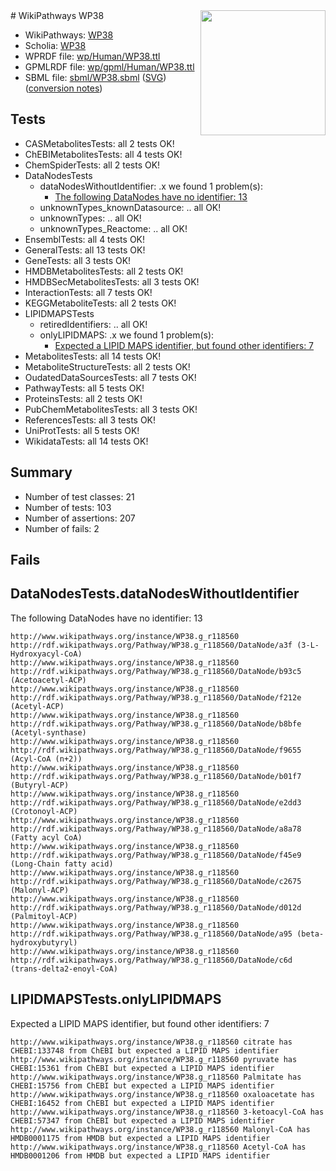 <img style="float: right; width: 200px" src="../logo.png" />
# WikiPathways WP38

* WikiPathways: [WP38](https://identifiers.org/wikipathways:WP38)
* Scholia: [WP38](https://scholia.toolforge.org/wikipathways/WP38)
* WPRDF file: [wp/Human/WP38.ttl](../wp/Human/WP38.ttl)
* GPMLRDF file: [wp/gpml/Human/WP38.ttl](../wp/gpml/Human/WP38.ttl)
* SBML file: [sbml/WP38.sbml](../sbml/WP38.sbml) ([SVG](../sbml/WP38.svg)) ([conversion notes](../sbml/WP38.txt))

## Tests
* CASMetabolitesTests: all 2 tests OK!
* ChEBIMetabolitesTests: all 4 tests OK!
* ChemSpiderTests: all 2 tests OK!
* DataNodesTests
    * dataNodesWithoutIdentifier: .x we found 1 problem(s):
        * [The following DataNodes have no identifier: 13](#8792c493)
    * unknownTypes_knownDatasource: .. all OK!
    * unknownTypes: .. all OK!
    * unknownTypes_Reactome: .. all OK!
* EnsemblTests: all 4 tests OK!
* GeneralTests: all 13 tests OK!
* GeneTests: all 3 tests OK!
* HMDBMetabolitesTests: all 2 tests OK!
* HMDBSecMetabolitesTests: all 3 tests OK!
* InteractionTests: all 7 tests OK!
* KEGGMetaboliteTests: all 2 tests OK!
* LIPIDMAPSTests
    * retiredIdentifiers: .. all OK!
    * onlyLIPIDMAPS: .x we found 1 problem(s):
        * [Expected a LIPID MAPS identifier, but found other identifiers: 7](#48cc60be)
* MetabolitesTests: all 14 tests OK!
* MetaboliteStructureTests: all 2 tests OK!
* OudatedDataSourcesTests: all 7 tests OK!
* PathwayTests: all 5 tests OK!
* ProteinsTests: all 2 tests OK!
* PubChemMetabolitesTests: all 3 tests OK!
* ReferencesTests: all 3 tests OK!
* UniProtTests: all 5 tests OK!
* WikidataTests: all 14 tests OK!


## Summary

* Number of test classes: 21
* Number of tests: 103
* Number of assertions: 207
* Number of fails: 2

## Fails

<a name="8792c493" />

## DataNodesTests.dataNodesWithoutIdentifier

The following DataNodes have no identifier: 13
```
http://www.wikipathways.org/instance/WP38.g_r118560 http://rdf.wikipathways.org/Pathway/WP38.g_r118560/DataNode/a3f (3-L-Hydroxyacyl-CoA)
http://www.wikipathways.org/instance/WP38.g_r118560 http://rdf.wikipathways.org/Pathway/WP38.g_r118560/DataNode/b93c5 (Acetoacetyl-ACP)
http://www.wikipathways.org/instance/WP38.g_r118560 http://rdf.wikipathways.org/Pathway/WP38.g_r118560/DataNode/f212e (Acetyl-ACP)
http://www.wikipathways.org/instance/WP38.g_r118560 http://rdf.wikipathways.org/Pathway/WP38.g_r118560/DataNode/b8bfe (Acetyl-synthase)
http://www.wikipathways.org/instance/WP38.g_r118560 http://rdf.wikipathways.org/Pathway/WP38.g_r118560/DataNode/f9655 (Acyl-CoA (n+2))
http://www.wikipathways.org/instance/WP38.g_r118560 http://rdf.wikipathways.org/Pathway/WP38.g_r118560/DataNode/b01f7 (Butyryl-ACP)
http://www.wikipathways.org/instance/WP38.g_r118560 http://rdf.wikipathways.org/Pathway/WP38.g_r118560/DataNode/e2dd3 (Crotonoyl-ACP)
http://www.wikipathways.org/instance/WP38.g_r118560 http://rdf.wikipathways.org/Pathway/WP38.g_r118560/DataNode/a8a78 (Fatty acyl CoA)
http://www.wikipathways.org/instance/WP38.g_r118560 http://rdf.wikipathways.org/Pathway/WP38.g_r118560/DataNode/f45e9 (Long-Chain fatty acid)
http://www.wikipathways.org/instance/WP38.g_r118560 http://rdf.wikipathways.org/Pathway/WP38.g_r118560/DataNode/c2675 (Malonyl-ACP)
http://www.wikipathways.org/instance/WP38.g_r118560 http://rdf.wikipathways.org/Pathway/WP38.g_r118560/DataNode/d012d (Palmitoyl-ACP)
http://www.wikipathways.org/instance/WP38.g_r118560 http://rdf.wikipathways.org/Pathway/WP38.g_r118560/DataNode/a95 (beta-hydroxybutyryl)
http://www.wikipathways.org/instance/WP38.g_r118560 http://rdf.wikipathways.org/Pathway/WP38.g_r118560/DataNode/c6d (trans-delta2-enoyl-CoA)
```

<a name="48cc60be" />

## LIPIDMAPSTests.onlyLIPIDMAPS

Expected a LIPID MAPS identifier, but found other identifiers: 7
```
http://www.wikipathways.org/instance/WP38.g_r118560 citrate has CHEBI:133748 from ChEBI but expected a LIPID MAPS identifier
http://www.wikipathways.org/instance/WP38.g_r118560 pyruvate has CHEBI:15361 from ChEBI but expected a LIPID MAPS identifier
http://www.wikipathways.org/instance/WP38.g_r118560 Palmitate has CHEBI:15756 from ChEBI but expected a LIPID MAPS identifier
http://www.wikipathways.org/instance/WP38.g_r118560 oxaloacetate has CHEBI:16452 from ChEBI but expected a LIPID MAPS identifier
http://www.wikipathways.org/instance/WP38.g_r118560 3-ketoacyl-CoA has CHEBI:57347 from ChEBI but expected a LIPID MAPS identifier
http://www.wikipathways.org/instance/WP38.g_r118560 Malonyl-CoA has HMDB0001175 from HMDB but expected a LIPID MAPS identifier
http://www.wikipathways.org/instance/WP38.g_r118560 Acetyl-CoA has HMDB0001206 from HMDB but expected a LIPID MAPS identifier
```

